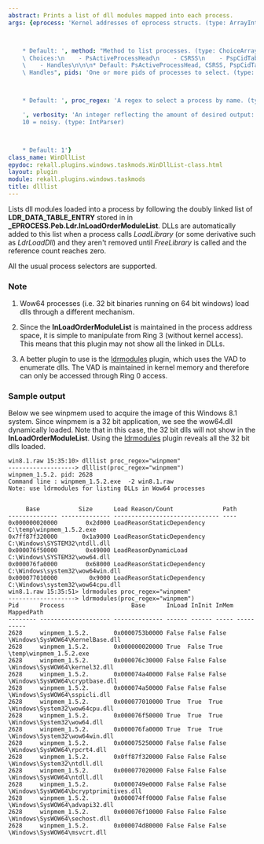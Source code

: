 ```yaml
---
abstract: Prints a list of dll modules mapped into each process.
args: {eprocess: 'Kernel addresses of eprocess structs. (type: ArrayIntParser)



    * Default: ', method: "Method to list processes. (type: ChoiceArray)\n\n\n* Valid\
    \ Choices:\n    - PsActiveProcessHead\n    - CSRSS\n    - PspCidTable\n    - Sessions\n\
    \    - Handles\n\n\n* Default: PsActiveProcessHead, CSRSS, PspCidTable, Sessions,\
    \ Handles", pids: 'One or more pids of processes to select. (type: ArrayIntParser)



    * Default: ', proc_regex: 'A regex to select a process by name. (type: RegEx)

    ', verbosity: 'An integer reflecting the amount of desired output: 0 = quiet,
    10 = noisy. (type: IntParser)



    * Default: 1'}
class_name: WinDllList
epydoc: rekall.plugins.windows.taskmods.WinDllList-class.html
layout: plugin
module: rekall.plugins.windows.taskmods
title: dlllist
---
```


Lists dll modules loaded into a process by following the doubly linked list of
**LDR_DATA_TABLE_ENTRY** stored in in
**_EPROCESS.Peb.Ldr.InLoadOrderModuleList**. DLLs are automatically added to
this list when a process calls *LoadLibrary* (or some derivative such as
*LdrLoadDll*) and they aren't removed until *FreeLibrary* is called and the
reference count reaches zero.

All the usual process selectors are supported.

### Note

1. Wow64 processes (i.e. 32 bit binaries running on 64 bit windows) load dlls
   through a different mechanism.

2. Since the **InLoadOrderModuleList** is maintained in the process address
   space, it is simple to manipulate from Ring 3 (without kernel access). This
   means that this plugin may not show all the linked in DLLs.

3. A better plugin to use is the [ldrmodules](LdrModules.html) plugin, which
   uses the VAD to enumerate dlls. The VAD is maintained in kernel memory and
   therefore can only be accessed through Ring 0 access.

### Sample output

Below we see winpmem used to acquire the image of this Windows 8.1 system. Since
winpmem is a 32 bit application, we see the wow64.dll dynamically loaded. Note
that in this case, the 32 bit dlls will not show in the
**InLoadOrderModuleList**. Using the [ldrmodules](LdrModules.html) plugin
reveals all the 32 bit dlls loaded.

```
win8.1.raw 15:35:10> dlllist proc_regex="winpmem"
-------------------> dlllist(proc_regex="winpmem")
winpmem_1.5.2. pid: 2628
Command line : winpmem_1.5.2.exe  -2 win8.1.raw
Note: use ldrmodules for listing DLLs in Wow64 processes


     Base           Size      Load Reason/Count              Path
-------------- -------------- ------------------------------ ----
0x000000020000        0x2d000 LoadReasonStaticDependency     C:\temp\winpmem_1.5.2.exe
0x7ff87f320000       0x1a9000 LoadReasonStaticDependency     C:\Windows\SYSTEM32\ntdll.dll
0x000076f50000        0x49000 LoadReasonDynamicLoad          C:\Windows\SYSTEM32\wow64.dll
0x000076fa0000        0x68000 LoadReasonStaticDependency     C:\Windows\system32\wow64win.dll
0x000077010000         0x9000 LoadReasonStaticDependency     C:\Windows\system32\wow64cpu.dll
win8.1.raw 15:35:51> ldrmodules proc_regex="winpmem"
-------------------> ldrmodules(proc_regex="winpmem")
Pid      Process                   Base      InLoad InInit InMem MappedPath
-------- -------------------- -------------- ------ ------ ----- ----------
2628     winpmem_1.5.2.       0x0000753b0000 False False False \Windows\SysWOW64\KernelBase.dll
2628     winpmem_1.5.2.       0x000000020000 True  False True  \temp\winpmem_1.5.2.exe
2628     winpmem_1.5.2.       0x000076c30000 False False False \Windows\SysWOW64\kernel32.dll
2628     winpmem_1.5.2.       0x000074a40000 False False False \Windows\SysWOW64\cryptbase.dll
2628     winpmem_1.5.2.       0x000074a50000 False False False \Windows\SysWOW64\sspicli.dll
2628     winpmem_1.5.2.       0x000077010000 True  True  True  \Windows\System32\wow64cpu.dll
2628     winpmem_1.5.2.       0x000076f50000 True  True  True  \Windows\System32\wow64.dll
2628     winpmem_1.5.2.       0x000076fa0000 True  True  True  \Windows\System32\wow64win.dll
2628     winpmem_1.5.2.       0x000075250000 False False False \Windows\SysWOW64\rpcrt4.dll
2628     winpmem_1.5.2.       0x0ff87f320000 False False False \Windows\System32\ntdll.dll
2628     winpmem_1.5.2.       0x000077020000 False False False \Windows\SysWOW64\ntdll.dll
2628     winpmem_1.5.2.       0x0000749e0000 False False False \Windows\SysWOW64\bcryptprimitives.dll
2628     winpmem_1.5.2.       0x000074ff0000 False False False \Windows\SysWOW64\advapi32.dll
2628     winpmem_1.5.2.       0x000076f10000 False False False \Windows\SysWOW64\sechost.dll
2628     winpmem_1.5.2.       0x000074d80000 False False False \Windows\SysWOW64\msvcrt.dll
```